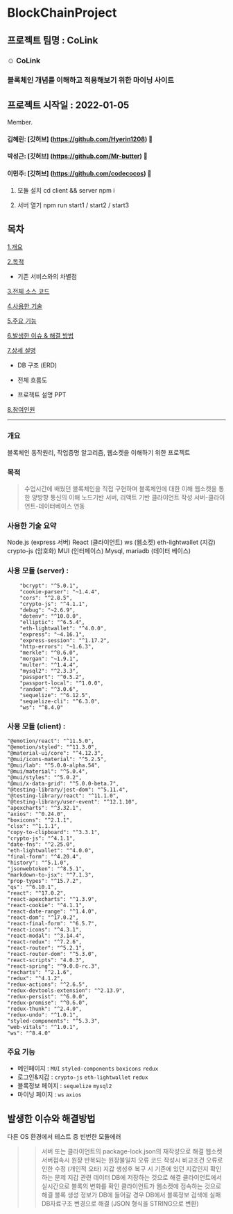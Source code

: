 # BlockChainProject

## 프로젝트 팀명 : CoLink

### :relaxed: CoLink

### 블록체인 개념를 이해하고 적용해보기 위한 마이닝 사이트

## 프로젝트 시작일 : 2022-01-05

Member.

#### 김혜린: [깃허브] (https://github.com/Hyerin1208) :watermelon:

#### 박성근: [깃허브] (https://github.com/Mr-butter) :grapes:

#### 이민주: [깃허브] (https://github.com/codecocos) :strawberry:

1. 모듈 설치
cd client && server 
npm i

2. 서버 열기
npm run start1 / start2 / start3

## 목차

[1.개요](#개요)

[2.목적](#목적)

- 기존 서비스와의 차별점

[3.전체 소스 코드](#전체-소스-코드-click)

[4.사용한 기술](#사용한-기술)

[5.주요 기능](#주요-기능)

[6.발생한 이슈 & 해결 방법](#발생한-이슈--해결-방법)

[7.상세 설명](#상세-설명)

- DB 구조 (ERD)

- 전체 흐름도

- 프로젝트 설명 PPT

[8.참여인원](#참여-인원-4명)

---

### 개요

블록체인 동작원리, 작업증명 알고리즘, 웹소켓을 이해하기 위한 프로젝트

### 목적

> 수업시간에 배웠던 블록체인을 직접 구현하며 블록체인에 대한 이해
> 웹소켓을 통한 양방향 통신의 이해
> 노드기반 서버, 리액트 기반 클라이언트 작성
> 서버-클라이언트-데이터베이스 연동

### 사용한 기술 요약

Node.js (express 서버)
React (클라이언트)
ws (웹소켓)
eth-lightwallet (지갑)
crypto-js (암호화)
MUI (인터페이스)
Mysql, mariadb (데이터 베이스)

### 사용 모듈 (server) :

        "bcrypt": "^5.0.1",
        "cookie-parser": "~1.4.4",
        "cors": "^2.8.5",
        "crypto-js": "^4.1.1",
        "debug": "~2.6.9",
        "dotenv": "^10.0.0",
        "elliptic": "^6.5.4",
        "eth-lightwallet": "^4.0.0",
        "express": "~4.16.1",
        "express-session": "^1.17.2",
        "http-errors": "~1.6.3",
        "merkle": "^0.6.0",
        "morgan": "~1.9.1",
        "multer": "^1.4.4",
        "mysql2": "^2.3.3",
        "passport": "^0.5.2",
        "passport-local": "^1.0.0",
        "random": "^3.0.6",
        "sequelize": "^6.12.5",
        "sequelize-cli": "^6.3.0",
        "ws": "^8.4.0"

### 사용 모듈 (client) :

    "@emotion/react": "^11.5.0",
    "@emotion/styled": "^11.3.0",
    "@material-ui/core": "^4.12.3",
    "@mui/icons-material": "^5.2.5",
    "@mui/lab": "^5.0.0-alpha.54",
    "@mui/material": "^5.0.4",
    "@mui/styles": "^5.0.2",
    "@mui/x-data-grid": "^5.0.0-beta.7",
    "@testing-library/jest-dom": "^5.11.4",
    "@testing-library/react": "^11.1.0",
    "@testing-library/user-event": "^12.1.10",
    "apexcharts": "^3.32.1",
    "axios": "^0.24.0",
    "boxicons": "^2.1.1",
    "clsx": "^1.1.1",
    "copy-to-clipboard": "^3.3.1",
    "crypto-js": "^4.1.1",
    "date-fns": "^2.25.0",
    "eth-lightwallet": "^4.0.0",
    "final-form": "^4.20.4",
    "history": "^5.1.0",
    "jsonwebtoken": "^8.5.1",
    "markdown-to-jsx": "^7.1.3",
    "prop-types": "^15.7.2",
    "qs": "^6.10.1",
    "react": "^17.0.2",
    "react-apexcharts": "^1.3.9",
    "react-cookie": "^4.1.1",
    "react-date-range": "^1.4.0",
    "react-dom": "^17.0.2",
    "react-final-form": "^6.5.7",
    "react-icons": "^4.3.1",
    "react-modal": "^3.14.4",
    "react-redux": "^7.2.6",
    "react-router": "^5.2.1",
    "react-router-dom": "^5.3.0",
    "react-scripts": "4.0.3",
    "react-spring": "^9.0.0-rc.3",
    "recharts": "^2.1.6",
    "redux": "^4.1.2",
    "redux-actions": "^2.6.5",
    "redux-devtools-extension": "^2.13.9",
    "redux-persist": "^6.0.0",
    "redux-promise": "^0.6.0",
    "redux-thunk": "^2.4.0",
    "redux-undo": "^1.0.1",
    "styled-components": "^5.3.3",
    "web-vitals": "^1.0.1",
    "ws": "^8.4.0"

### 주요 기능

- 메인페이지 : `MUI` `styled-components` `boxicons` `redux`
- 로그인&지갑 : `crypto-js` `eth-lightwallet` `redux`
- 블록정보 페이지 : `sequelize` `mysql2`
- 마이닝 페이지 : `ws` `axios`

## 발생한 이슈와 해결방법

다른 OS 환경에서 테스트 중 빈번한 모듈에러

> > 서버 또는 클라이언트의 package-lock.json의 재작성으로 해결
> > 웹소켓 서버접속시 원장 반복되는 원장불일치 오류
> > 코드 작성시 비교조건 오류로 인한 수정 (개인적 오타)
> > 지갑 생성후 복구 시 기존에 있던 지갑인지 확인하는 문제
> > 지갑 관련 데이터 DB에 저장하는 것으로 해결
> > 클라이언트에서 실시간으로 블록의 변화를 확인
> > 클라이언트가 웹소켓에 접속하는 것으로 해결
> > 블록 생성 정보가 DB에 들어갈 경우 DB에서 블록정보 검색에 실패
> > DB자료구조 변경으로 해결 (JSON 형식을 STRING으로 변환)


